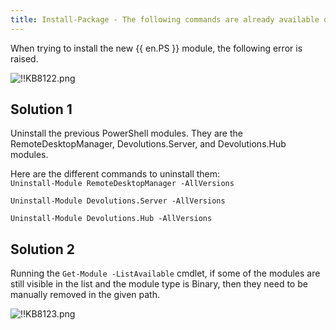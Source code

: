 ```yaml
---
title: Install-Package - The following commands are already available on this system
---
```


When trying to install the new {{ en.PS }} module, the following error is raised.

![!!KB8122.png](https://webdevolutions.azureedge.net/docs/en/kb/KB8122.png)

## Solution 1

Uninstall the previous PowerShell modules. They are the RemoteDesktopManager, Devolutions.Server, and Devolutions.Hub modules.

Here are the different commands to uninstall them:  
`Uninstall-Module RemoteDesktopManager -AllVersions`  

`Uninstall-Module Devolutions.Server -AllVersions`  

`Uninstall-Module Devolutions.Hub -AllVersions`  

## Solution 2

Running the `Get-Module -ListAvailable` cmdlet, if some of the modules are still visible in the list and the module type is Binary, then they need to be manually removed in the given path.

![!!KB8123.png](https://webdevolutions.azureedge.net/docs/en/kb/KB8123.png)